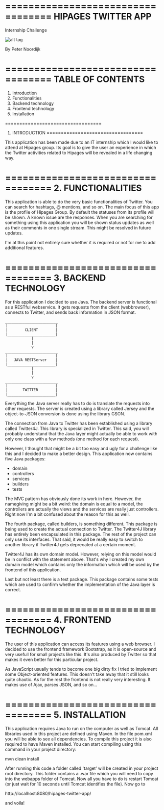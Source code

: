 
==================================
  HIPAGES TWITTER APP
==================================

Internship Challenge

![alt tag](http://mediumsworld.files.wordpress.com/2012/05/life-changing-experience-ahead.jpg)

By Peter Noordijk


==================================
  TABLE OF CONTENTS
==================================

1. Introduction
2. Functionalities
3. Backend technology
4. Frontend technology
5. Installation


==================================
  1. INTRODUCTION
==================================

This application has been made due to an IT internship which I would 
like to attend at Hipages group. Its goal is to give the user an experience
in which the Twitter activities related to Hipages will be revealed in a 
life changing way. 


==================================
  2. FUNCTIONALITIES
==================================

This application is able to do the very basic functionalities of Twitter. 
You can search for hashtags, @ mentions, and so on. The main focus of this
app is the profile of Hipages Group. By default the statuses from its
profile will be shown.
A known issue are the responses. When you are searching for something using 
this application you will be shown status updates as well as their comments
in one single stream. This might be resolved in future updates.

I'm at this point not entirely sure whether it is required or not for me to
add additional features.


==================================
  3. BACKEND TECHNOLOGY
==================================

For this application I decided to use Java. The backend server is functional 
as a RESTful webservice. It gets requests from the client (webbrowser), 
connects to Twitter, and sends back information in JSON format.

    ________________________
    |                      |
    |        CLIENT        |
    |______________________|
                |
                |
                v
    ________________________
    |                      |
    |   JAVA RESTServer    |
    |______________________|
                |
                |
                v
    ________________________
    |                      |
    |       TWITTER        |
    |______________________|

Everything the Java server really has to do is translate the requests into 
other requests. The server is created using a library called Jersey and the 
object-to-JSON conversion is done using the library GSON. 

The connection from Java to Twitter has been established using a library 
called Twitter4J. This library is specialized in Twitter. This said, you 
will probably understand that the Java layer might actually be able to work 
with only one class with a few methods (one method for each request).

However, I thought that might be a bit too easy and ugly for a challenge like 
this and I decided to make a better design. This application now contains 
five Java packages:
- domain
- controllers
- services
- builders
- tests

The MVC pattern has obviously done its work in here. However, the namegiving 
might be a bit weird: the domain is equal to a model, the controllers are 
actually the views and the services are really just controllers. Right now 
I'm a bit confused about the reason for this as well.

The fourth package, called builders, is something different. This package is 
being used to create the actual connection to Twitter. The Twitter4J library 
has entirely been encapsulated in this package. The rest of the project can 
only use its interfaces. That said, it would be really easy to switch to 
another library if Twitter4J gets deprecated at a certain moment. 

Twitter4J has its own domain model. However, relying on this model would be 
in conflict with the statement above. That's why I created my own domain 
model which contains only the information which will be used by the frontend 
of this application.

Last but not least there is a test package. This package contains some tests
which are used to confirm whether the implementation of the Java layer is 
correct.


==================================
  4. FRONTEND TECHNOLOGY
==================================

The user of this application can access its features using a web browser. I 
decided to use the frontend framework Bootstrap, as it is open-source and 
very usefull for small projects like this. It's also produced by Twitter so 
that makes it even better for this particular project. 

As JavaScript usually tends to become one big dirty fix I tried to implement 
some Object-oriented features. This doesn't take away that it still looks 
quite chaotic. 
As for the rest the frontend is not really very interesting. It makes use 
of Ajax, parses JSON, and so on...


==================================
  5. INSTALLATION
==================================

This application requires Java to run on the computer as well as Tomcat. All 
libraries used in this project are defined using Maven. In the file pom.xml 
you will be able to see all dependencies. To compile this project it is also 
required to have Maven installed. You can start compiling using this command 
in your project directory:

  mvn clean install

After running this code a folder called 'target' will be created in your 
project root directory. This folder contains a .war file which you will need 
to copy into the webapps folder of Tomcat. Now all you have to do is restart 
Tomcat (or just wait for 10 seconds until Tomcat identifies the file). Now 
go to 

  http://localhost:8080/hipages-twitter-app/

and voila!
